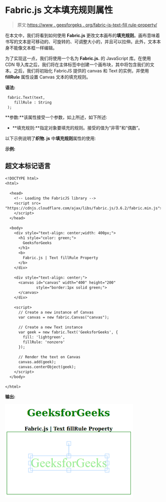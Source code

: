 # Fabric.js 文本填充规则属性

> 原文:[https://www . geesforgeks . org/fabric-js-text-fill rule-property/](https://www.geeksforgeeks.org/fabric-js-text-fillrule-property/)

在本文中，我们将看到如何使用 **Fabric.js** 更改文本画布的**填充规则**。画布意味着书写的文本是可移动的、可旋转的、可调整大小的，并且可以拉伸。此外，文本本身不能像文本框一样编辑。

为了实现这一点，我们将使用一个名为 **Fabric.js.** 的 JavaScript 库。在使用 CDN 导入库之后，我们将在主体标签中创建一个画布块，其中将包含我们的文本。之后，我们将初始化 FabricJS 提供的 canvas 和 Text 的实例，并使用 **fillRule** 属性设置 Canvas 文本的填充规则。

**语法:**

```
 fabric.Text(text,
    fillRule : String
 ); 
```

**参数:**该属性接受一个参数，如上所述，如下所述:

*   **填充规则:**指定对象要填充的规则。接受的值为“非零”和“偶数”。

以下示例说明了**织物. js** 中**填充规则**属性的使用:

**示例:**

## 超文本标记语言

```
<!DOCTYPE html>
<html>

  <head>
    <!-- Loading the FabricJS library -->
    <script src=
"https://cdnjs.cloudflare.com/ajax/libs/fabric.js/3.6.2/fabric.min.js">
    </script>
  </head>

  <body>
    <div style="text-align: center;width: 400px;">
      <h1 style="color: green;">
        GeeksforGeeks
      </h1>
      <b>
        Fabric.js | Text fillRule Property
      </b>
    </div>

    <div style="text-align: center;">
      <canvas id="canvas" width="400" height="200"
              style="border:1px solid green;">
      </canvas>
    </div>

    <script>
      // Create a new instance of Canvas
      var canvas = new fabric.Canvas("canvas");

      // Create a new Text instance
      var geek = new fabric.Text('GeeksforGeeks', {
        fill: 'lightgreen', 
        fillRule: 'nonzero'
      });

      // Render the text on Canvas
      canvas.add(geek);
      canvas.centerObject(geek);
    </script>
  </body>

</html>
```

**输出:**

![](img/0593eb2280b50027b93a4aa7a65e3708.png)